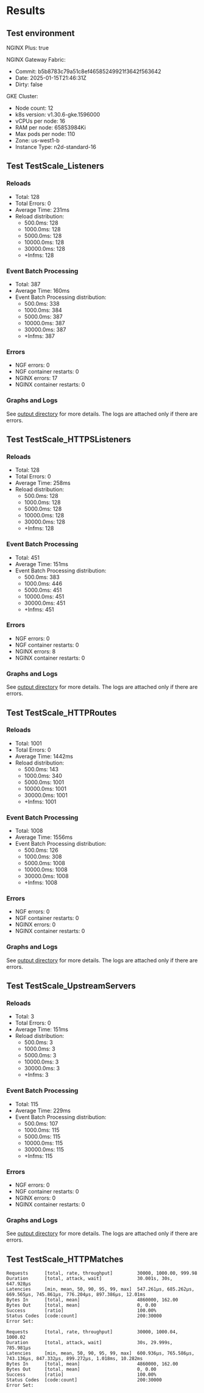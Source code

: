# Results

## Test environment

NGINX Plus: true

NGINX Gateway Fabric:

- Commit: b5b8783c79a51c8ef46585249921f3642f563642
- Date: 2025-01-15T21:46:31Z
- Dirty: false

GKE Cluster:

- Node count: 12
- k8s version: v1.30.6-gke.1596000
- vCPUs per node: 16
- RAM per node: 65853984Ki
- Max pods per node: 110
- Zone: us-west1-b
- Instance Type: n2d-standard-16

## Test TestScale_Listeners

### Reloads

- Total: 128
- Total Errors: 0
- Average Time: 231ms
- Reload distribution:
	- 500.0ms: 128
	- 1000.0ms: 128
	- 5000.0ms: 128
	- 10000.0ms: 128
	- 30000.0ms: 128
	- +Infms: 128

### Event Batch Processing

- Total: 387
- Average Time: 160ms
- Event Batch Processing distribution:
	- 500.0ms: 338
	- 1000.0ms: 384
	- 5000.0ms: 387
	- 10000.0ms: 387
	- 30000.0ms: 387
	- +Infms: 387

### Errors

- NGF errors: 0
- NGF container restarts: 0
- NGINX errors: 17
- NGINX container restarts: 0

### Graphs and Logs

See [output directory](./TestScale_Listeners) for more details.
The logs are attached only if there are errors.

## Test TestScale_HTTPSListeners

### Reloads

- Total: 128
- Total Errors: 0
- Average Time: 258ms
- Reload distribution:
	- 500.0ms: 128
	- 1000.0ms: 128
	- 5000.0ms: 128
	- 10000.0ms: 128
	- 30000.0ms: 128
	- +Infms: 128

### Event Batch Processing

- Total: 451
- Average Time: 151ms
- Event Batch Processing distribution:
	- 500.0ms: 383
	- 1000.0ms: 446
	- 5000.0ms: 451
	- 10000.0ms: 451
	- 30000.0ms: 451
	- +Infms: 451

### Errors

- NGF errors: 0
- NGF container restarts: 0
- NGINX errors: 8
- NGINX container restarts: 0

### Graphs and Logs

See [output directory](./TestScale_HTTPSListeners) for more details.
The logs are attached only if there are errors.

## Test TestScale_HTTPRoutes

### Reloads

- Total: 1001
- Total Errors: 0
- Average Time: 1442ms
- Reload distribution:
	- 500.0ms: 143
	- 1000.0ms: 340
	- 5000.0ms: 1001
	- 10000.0ms: 1001
	- 30000.0ms: 1001
	- +Infms: 1001

### Event Batch Processing

- Total: 1008
- Average Time: 1556ms
- Event Batch Processing distribution:
	- 500.0ms: 126
	- 1000.0ms: 308
	- 5000.0ms: 1008
	- 10000.0ms: 1008
	- 30000.0ms: 1008
	- +Infms: 1008

### Errors

- NGF errors: 0
- NGF container restarts: 0
- NGINX errors: 0
- NGINX container restarts: 0

### Graphs and Logs

See [output directory](./TestScale_HTTPRoutes) for more details.
The logs are attached only if there are errors.

## Test TestScale_UpstreamServers

### Reloads

- Total: 3
- Total Errors: 0
- Average Time: 151ms
- Reload distribution:
	- 500.0ms: 3
	- 1000.0ms: 3
	- 5000.0ms: 3
	- 10000.0ms: 3
	- 30000.0ms: 3
	- +Infms: 3

### Event Batch Processing

- Total: 115
- Average Time: 229ms
- Event Batch Processing distribution:
	- 500.0ms: 107
	- 1000.0ms: 115
	- 5000.0ms: 115
	- 10000.0ms: 115
	- 30000.0ms: 115
	- +Infms: 115

### Errors

- NGF errors: 0
- NGF container restarts: 0
- NGINX errors: 0
- NGINX container restarts: 0

### Graphs and Logs

See [output directory](./TestScale_UpstreamServers) for more details.
The logs are attached only if there are errors.

## Test TestScale_HTTPMatches

```text
Requests      [total, rate, throughput]         30000, 1000.00, 999.98
Duration      [total, attack, wait]             30.001s, 30s, 647.928µs
Latencies     [min, mean, 50, 90, 95, 99, max]  547.261µs, 685.262µs, 669.565µs, 745.861µs, 776.204µs, 897.386µs, 12.01ms
Bytes In      [total, mean]                     4860000, 162.00
Bytes Out     [total, mean]                     0, 0.00
Success       [ratio]                           100.00%
Status Codes  [code:count]                      200:30000  
Error Set:
```
```text
Requests      [total, rate, throughput]         30000, 1000.04, 1000.02
Duration      [total, attack, wait]             30s, 29.999s, 785.981µs
Latencies     [min, mean, 50, 90, 95, 99, max]  600.936µs, 765.586µs, 743.136µs, 847.332µs, 899.272µs, 1.018ms, 10.282ms
Bytes In      [total, mean]                     4860000, 162.00
Bytes Out     [total, mean]                     0, 0.00
Success       [ratio]                           100.00%
Status Codes  [code:count]                      200:30000  
Error Set:
```
